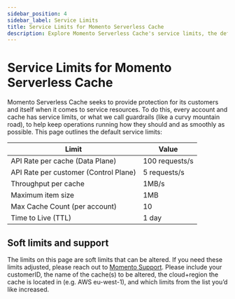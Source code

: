 ```yaml
---
sidebar_position: 4
sidebar_label: Service Limits
title: Service Limits for Momento Serverless Cache
description: Explore Momento Serverless Cache's service limits, the default values, and how to get them changed if you need.
---
```


# Service Limits for Momento Serverless Cache

Momento Serverless Cache seeks to provide protection for its customers and itself when it comes to service resources. To do this, every account and cache has service limits, or what we call guardrails (like a curvy mountain road), to help keep operations running how they should and as smoothly as possible. This page outlines the default service limits:

| Limit                                 | Value    |
|---------------------------------------|----------|
| API Rate per cache (Data Plane)       | 100 requests/s |
| API Rate per customer (Control Plane) | 5 requests/s   |
| Throughput per cache                  | 1MB/s    |
| Maximum item size                     | 1MB      |
| Max Cache Count (per account)         | 10       |
| Time to Live (TTL)                    | 1 day    |

## Soft limits and support
The limits on this page are soft limits that can be altered. If you need these limits adjusted, please reach out to [Momento Support](mailto:support@momentohq.com). Please include your customerID, the name of the cache(s) to be altered, the cloud+region the cache is located in (e.g. AWS eu-west-1), and which limits from the list you’d like increased.